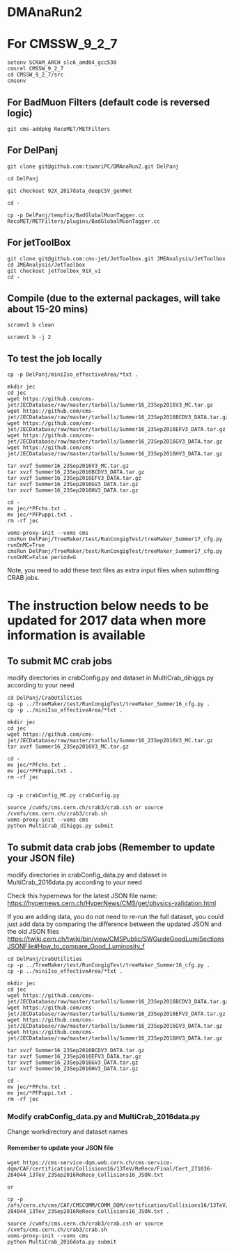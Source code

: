 
# DMAnaRun2

# For CMSSW_9_2_7
```
setenv SCRAM_ARCH slc6_amd64_gcc530
cmsrel CMSSW_9_2_7
cd CMSSW_9_2_7/src
cmsenv
```

## For BadMuon Filters (default code is reversed logic)

```
git cms-addpkg RecoMET/METFilters
```

## For DelPanj

```
git clone git@github.com:tiwariPC/DMAnaRun2.git DelPanj

cd DelPanj

git checkout 92X_2017data_deepCSV_genMet

cd -

cp -p DelPanj/tempfix/BadGlobalMuonTagger.cc RecoMET/METFilters/plugins/BadGlobalMuonTagger.cc
```

## For jetToolBox
```
git clone git@github.com:cms-jet/JetToolbox.git JMEAnalysis/JetToolbox
cd JMEAnalysis/JetToolbox
git checkout jetToolbox_91X_v1
cd -
```


## Compile (due to the external packages, will take about 15-20 mins)
```
scramv1 b clean

scramv1 b -j 2
```

## To test the job locally

```
cp -p DelPanj/miniIso_effectiveArea/*txt .

mkdir jec
cd jec
wget https://github.com/cms-jet/JECDatabase/raw/master/tarballs/Summer16_23Sep2016V3_MC.tar.gz
wget https://github.com/cms-jet/JECDatabase/raw/master/tarballs/Summer16_23Sep2016BCDV3_DATA.tar.gz
wget https://github.com/cms-jet/JECDatabase/raw/master/tarballs/Summer16_23Sep2016EFV3_DATA.tar.gz
wget https://github.com/cms-jet/JECDatabase/raw/master/tarballs/Summer16_23Sep2016GV3_DATA.tar.gz
wget https://github.com/cms-jet/JECDatabase/raw/master/tarballs/Summer16_23Sep2016HV3_DATA.tar.gz

tar xvzf Summer16_23Sep2016V3_MC.tar.gz
tar xvzf Summer16_23Sep2016BCDV3_DATA.tar.gz
tar xvzf Summer16_23Sep2016EFV3_DATA.tar.gz
tar xvzf Summer16_23Sep2016GV3_DATA.tar.gz
tar xvzf Summer16_23Sep2016HV3_DATA.tar.gz

cd -
mv jec/*PFchs.txt .
mv jec/*PFPuppi.txt .
rm -rf jec

voms-proxy-init --voms cms
cmsRun DelPanj/TreeMaker/test/RunCongigTest/treeMaker_Summer17_cfg.py runOnMC=True
cmsRun DelPanj/TreeMaker/test/RunCongigTest/treeMaker_Summer17_cfg.py runOnMC=False period=G

```

Note, you need to add these text files as extra input files when submitting CRAB jobs.

# The instruction below needs to be updated for 2017 data when more information is available

## To submit MC crab jobs
modify directories in crabConfig.py and dataset in MultiCrab_dihiggs.py according to your need
```
cd DelPanj/CrabUtilities
cp -p ../TreeMaker/test/RunCongigTest/treeMaker_Summer16_cfg.py .
cp -p ../miniIso_effectiveArea/*txt .

mkdir jec
cd jec
wget https://github.com/cms-jet/JECDatabase/raw/master/tarballs/Summer16_23Sep2016V3_MC.tar.gz
tar xvzf Summer16_23Sep2016V3_MC.tar.gz

cd -
mv jec/*PFchs.txt .
mv jec/*PFPuppi.txt .
rm -rf jec


cp -p crabConfig_MC.py crabConfig.py

source /cvmfs/cms.cern.ch/crab3/crab.csh or source /cvmfs/cms.cern.ch/crab3/crab.sh
voms-proxy-init --voms cms
python MultiCrab_dihiggs.py submit
```

## To submit data crab jobs (Remember to update your JSON file)
modify directories in crabConfig_data.py and dataset in MultiCrab_2016data.py according to your need

Check this hypernews for the latest JSON file name:
https://hypernews.cern.ch/HyperNews/CMS/get/physics-validation.html

If you are adding data, you do not need to re-run the full dataset, you could just add data by comparing the difference between the updated JSON and the old JSON files
https://twiki.cern.ch/twiki/bin/view/CMSPublic/SWGuideGoodLumiSectionsJSONFile#How_to_compare_Good_Luminosity_f

```
cd DelPanj/CrabUtilities
cp -p ../TreeMaker/test/RunCongigTest/treeMaker_Summer16_cfg.py .
cp -p ../miniIso_effectiveArea/*txt .

mkdir jec
cd jec
wget https://github.com/cms-jet/JECDatabase/raw/master/tarballs/Summer16_23Sep2016BCDV3_DATA.tar.gz
wget https://github.com/cms-jet/JECDatabase/raw/master/tarballs/Summer16_23Sep2016EFV3_DATA.tar.gz
wget https://github.com/cms-jet/JECDatabase/raw/master/tarballs/Summer16_23Sep2016GV3_DATA.tar.gz
wget https://github.com/cms-jet/JECDatabase/raw/master/tarballs/Summer16_23Sep2016HV3_DATA.tar.gz

tar xvzf Summer16_23Sep2016BCDV3_DATA.tar.gz
tar xvzf Summer16_23Sep2016EFV3_DATA.tar.gz
tar xvzf Summer16_23Sep2016GV3_DATA.tar.gz
tar xvzf Summer16_23Sep2016HV3_DATA.tar.gz

cd -
mv jec/*PFchs.txt .
mv jec/*PFPuppi.txt .
rm -rf jec
```
### Modify crabConfig_data.py and MultiCrab_2016data.py

Change workdirectory and dataset names

#### Remember to update your JSON file
```
wget https://cms-service-dqm.web.cern.ch/cms-service-dqm/CAF/certification/Collisions16/13TeV/ReReco/Final/Cert_271036-284044_13TeV_23Sep2016ReReco_Collisions16_JSON.txt

or

cp -p /afs/cern.ch/cms/CAF/CMSCOMM/COMM_DQM/certification/Collisions16/13TeV/ReReco/Final/Cert_271036-284044_13TeV_23Sep2016ReReco_Collisions16_JSON.txt .

source /cvmfs/cms.cern.ch/crab3/crab.csh or source /cvmfs/cms.cern.ch/crab3/crab.sh
voms-proxy-init --voms cms
python MultiCrab_2016data.py submit
```
